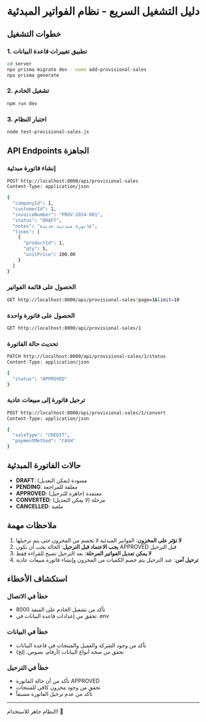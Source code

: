 # دليل التشغيل السريع - نظام الفواتير المبدئية

## خطوات التشغيل

### 1. تطبيق تغييرات قاعدة البيانات
```bash
cd server
npx prisma migrate dev --name add-provisional-sales
npx prisma generate
```

### 2. تشغيل الخادم
```bash
npm run dev
```

### 3. اختبار النظام
```bash
node test-provisional-sales.js
```

## API Endpoints الجاهزة

### إنشاء فاتورة مبدئية
```bash
POST http://localhost:8000/api/provisional-sales
Content-Type: application/json

{
  "companyId": 1,
  "customerId": 1,
  "invoiceNumber": "PROV-2024-001",
  "status": "DRAFT",
  "notes": "فاتورة مبدئية جديدة",
  "lines": [
    {
      "productId": 1,
      "qty": 5,
      "unitPrice": 100.00
    }
  ]
}
```

### الحصول على قائمة الفواتير
```bash
GET http://localhost:8000/api/provisional-sales?page=1&limit=10
```

### الحصول على فاتورة واحدة
```bash
GET http://localhost:8000/api/provisional-sales/1
```

### تحديث حالة الفاتورة
```bash
PATCH http://localhost:8000/api/provisional-sales/1/status
Content-Type: application/json

{
  "status": "APPROVED"
}
```

### ترحيل فاتورة إلى مبيعات عادية
```bash
POST http://localhost:8000/api/provisional-sales/1/convert
Content-Type: application/json

{
  "saleType": "CREDIT",
  "paymentMethod": "CASH"
}
```

## حالات الفاتورة المبدئية

- **DRAFT**: مسودة (يمكن التعديل)
- **PENDING**: معلقة للمراجعة
- **APPROVED**: معتمدة (جاهزة للترحيل)
- **CONVERTED**: مرحلة (لا يمكن التعديل)
- **CANCELLED**: ملغية

## ملاحظات مهمة

1. **لا تؤثر على المخزون**: الفواتير المبدئية لا تخصم من المخزون حتى يتم ترحيلها
2. **يجب الاعتماد قبل الترحيل**: الحالة يجب أن تكون APPROVED قبل الترحيل
3. **لا يمكن تعديل الفواتير المرحلة**: بعد الترحيل تصبح للقراءة فقط
4. **ترحيل آمن**: عند الترحيل يتم خصم الكميات من المخزون وإنشاء فاتورة مبيعات عادية

## استكشاف الأخطاء

### خطأ في الاتصال
- تأكد من تشغيل الخادم على المنفذ 8000
- تحقق من إعدادات قاعدة البيانات في .env

### خطأ في البيانات
- تأكد من وجود الشركة والعميل والمنتجات في قاعدة البيانات
- تحقق من صحة أنواع البيانات (أرقام، نصوص، إلخ)

### خطأ في الترحيل
- تأكد من أن حالة الفاتورة APPROVED
- تحقق من وجود مخزون كافي للمنتجات
- تأكد من عدم ترحيل الفاتورة مسبقاً

---

النظام جاهز للاستخدام! 🎉
